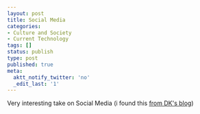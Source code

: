 ```yaml
---
layout: post
title: Social Media
categories:
- Culture and Society
- Current Technology
tags: []
status: publish
type: post
published: true
meta:
  aktt_notify_twitter: 'no'
  _edit_last: '1'
---
```

Very interesting take on Social Media (i found this <a href="http://blog.dk.sg/2009/10/18/social-media-revolution/">from DK's blog</a>)

<object classid="clsid:d27cdb6e-ae6d-11cf-96b8-444553540000" width="425" height="344" codebase="http://download.macromedia.com/pub/shockwave/cabs/flash/swflash.cab#version=6,0,40,0"><param name="allowFullScreen" value="true" /><param name="allowScriptAccess" value="always" /><param name="src" value="http://www.youtube.com/v/fVXKI506w-E&amp;color1=0xb1b1b1&amp;color2=0xcfcfcf&amp;hl=en&amp;feature=player_embedded&amp;fs=1" /><param name="allowfullscreen" value="true" /><embed type="application/x-shockwave-flash" width="425" height="344" src="http://www.youtube.com/v/fVXKI506w-E&amp;color1=0xb1b1b1&amp;color2=0xcfcfcf&amp;hl=en&amp;feature=player_embedded&amp;fs=1" allowscriptaccess="always" allowfullscreen="true"></embed></object>
